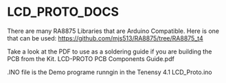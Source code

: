 # LCD_PROTO_DOCS

There are many RA8875 Libraries that are Arduino Compatible.
Here is one that can be used:
https://github.com/mjs513/RA8875/tree/RA8875_t4

Take a look at the PDF to use as a soldering guide if you are building the PCB from the Kit.
LCD-PROTO PCB Components Guide.pdf

.INO file is the Demo programe runngin in the Tenensy 4.1
LCD_Proto.ino
